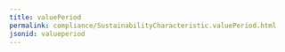 ```yaml
---
title: valuePeriod
permalink: compliance/SustainabilityCharacteristic.valuePeriod.html
jsonid: valueperiod
---
```

